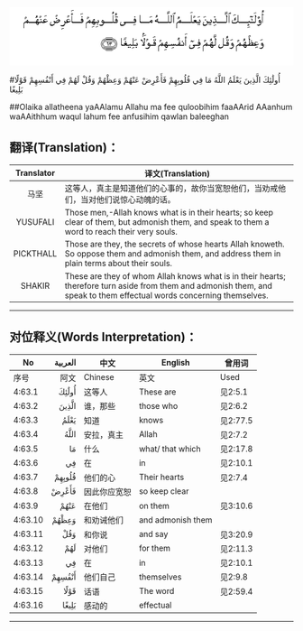 ![004:063](images/004_063.gif)

#أُولَٰئِكَ الَّذِينَ يَعْلَمُ اللَّهُ مَا فِي قُلُوبِهِمْ فَأَعْرِضْ عَنْهُمْ وَعِظْهُمْ وَقُلْ لَهُمْ فِي أَنْفُسِهِمْ قَوْلًا بَلِيغًا 

##Olaika allatheena yaAAlamu Allahu ma fee quloobihim faaAArid AAanhum waAAithhum waqul lahum fee anfusihim qawlan baleeghan 

## 翻译(Translation)：

| Translator | 译文(Translation)                                            |
| :--------: | ------------------------------------------------------------ |
|    马坚    | 这等人，真主是知道他们的心事的，故你当宽恕他们，当劝戒他们，当对他们说惊心动魄的话。 |
|  YUSUFALI  | Those men,-Allah knows what is in their hearts; so keep clear of them, but admonish them, and speak to them a word to reach their very souls. |
| PICKTHALL  | Those are they, the secrets of whose hearts Allah knoweth. So oppose them and admonish them, and address them in plain terms about their souls. |
|   SHAKIR   | These are they of whom Allah knows what is in their hearts; therefore turn aside from them and admonish them, and speak to them effectual words concerning themselves. |

---

## 对位释义(Words Interpretation)：

| No   | العربية | 中文    | English | 曾用词 |
| ---- | ------: | ------- | ------- | ------ |
| 序号 |    阿文 | Chinese | 英文    | Used   |
| 4:63.1  | أُولَٰئِكَ  | 这等人       | These are         | 见2:5.1  |
| 4:63.2  | الَّذِينَ  | 谁，那些     | those who         | 见2:6.2  |
| 4:63.3  | يَعْلَمُ   | 知道         | knows             | 见2:77.5 |
| 4:63.4  | اللَّهُ   | 安拉，真主   | Allah             | 见2:7.2 |
| 4:63.5  | مَا     | 什么         | what/ that which  | 见2:17.8 |
| 4:63.6  | فِي     | 在           | in                | 见2:10.1 |
| 4:63.7  | قُلُوبِهِمْ | 他们的心     | Their hearts      | 见2:7.4  |
| 4:63.8  | فَأَعْرِضْ  | 因此你应宽恕 | so keep clear     |          |
| 4:63.9  | عَنْهُمْ   | 在他们       | on them           | 见3:10.6 |
| 4:63.10 | وَعِظْهُمْ  | 和劝诫他们   | and admonish them |          |
| 4:63.11 | وَقُلْ    | 和你说       | and say           | 见3:20.9 |
| 4:63.12 | لَهُمْ    | 对他们       | for them          | 见2:11.3 |
| 4:63.13 | فِي     | 在           | in                | 见2:10.1 |
| 4:63.14 | أَنْفُسِهِمْ | 他们自己     | themselves        | 见2:9.8  |
| 4:63.15 | قَوْلًا   | 话语         | The word          | 见2:59.4 |
| 4:63.16 | بَلِيغًا  | 感动的       | effectual         |          |

---
